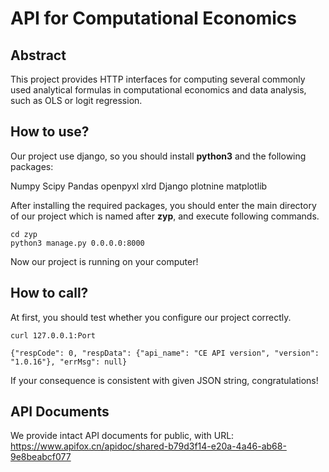 # API for Computational Economics

## Abstract

This project provides HTTP interfaces for computing several commonly used analytical formulas in computational economics and data analysis, such as OLS or logit regression.

## How to use?
Our project use django, so you should install **python3** and the following packages:

Numpy Scipy Pandas openpyxl xlrd Django plotnine matplotlib

After installing the required packages, you should enter the main directory of our project which is named after **zyp**, and execute following commands.
```
cd zyp
python3 manage.py 0.0.0.0:8000
```
Now our project is running on your computer!

## How to call?
At first, you should test whether you configure our project correctly.
```
curl 127.0.0.1:Port

{"respCode": 0, "respData": {"api_name": "CE API version", "version": "1.0.16"}, "errMsg": null}
```
If your consequence is consistent with given JSON string, congratulations!

## API Documents
We provide intact API documents for public, with URL:
https://www.apifox.cn/apidoc/shared-b79d3f14-e20a-4a46-ab68-9e8beabcf077